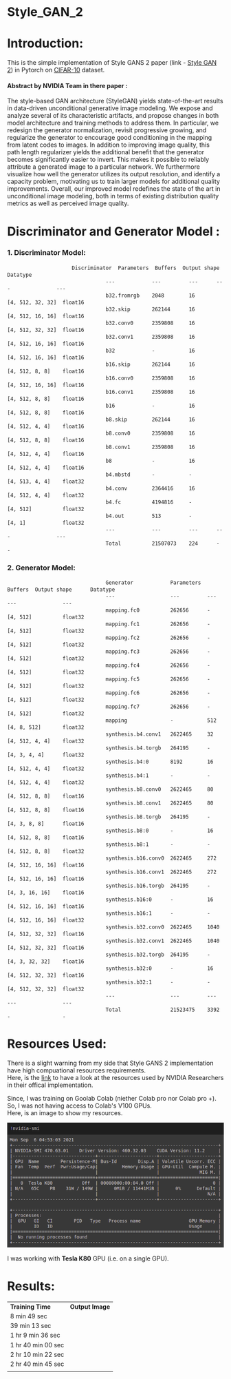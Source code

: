 <h1> Style_GAN_2 </h1>

# Introduction:

This is the simple implementation of Style GANS 2 paper (link - <a href = "https://arxiv.org/pdf/1912.04958.pdf">Style GAN 2</a>) in Pytorch on <a href = "https://www.cs.toronto.edu/~kriz/cifar.html">CIFAR-10</a> dataset.<br>

<h4> Abstract by NVIDIA Team in there paper :</h4>

The style-based GAN architecture (StyleGAN) yields
state-of-the-art results in data-driven unconditional generative image modeling. We expose and analyze several of
its characteristic artifacts, and propose changes in both
model architecture and training methods to address them.
In particular, we redesign the generator normalization, revisit progressive growing, and regularize the generator to
encourage good conditioning in the mapping from latent
codes to images. In addition to improving image quality,
this path length regularizer yields the additional benefit that
the generator becomes significantly easier to invert. This
makes it possible to reliably attribute a generated image to
a particular network. We furthermore visualize how well
the generator utilizes its output resolution, and identify a
capacity problem, motivating us to train larger models for
additional quality improvements. Overall, our improved
model redefines the state of the art in unconditional image
modeling, both in terms of existing distribution quality metrics as well as perceived image quality.

# Discriminator and Generator Model :

<h3><B>1. Discriminator Model:</B></h3>

                         Discriminator  Parameters  Buffers  Output shape      Datatype
                                    ---            ---         ---      ---               ---     
                                    b32.fromrgb    2048        16       [4, 512, 32, 32]  float16 
                                    b32.skip       262144      16       [4, 512, 16, 16]  float16 
                                    b32.conv0      2359808     16       [4, 512, 32, 32]  float16 
                                    b32.conv1      2359808     16       [4, 512, 16, 16]  float16 
                                    b32            -           16       [4, 512, 16, 16]  float16 
                                    b16.skip       262144      16       [4, 512, 8, 8]    float16 
                                    b16.conv0      2359808     16       [4, 512, 16, 16]  float16 
                                    b16.conv1      2359808     16       [4, 512, 8, 8]    float16 
                                    b16            -           16       [4, 512, 8, 8]    float16 
                                    b8.skip        262144      16       [4, 512, 4, 4]    float16 
                                    b8.conv0       2359808     16       [4, 512, 8, 8]    float16 
                                    b8.conv1       2359808     16       [4, 512, 4, 4]    float16 
                                    b8             -           16       [4, 512, 4, 4]    float16 
                                    b4.mbstd       -           -        [4, 513, 4, 4]    float32 
                                    b4.conv        2364416     16       [4, 512, 4, 4]    float32 
                                    b4.fc          4194816     -        [4, 512]          float32 
                                    b4.out         513         -        [4, 1]            float32 
                                    ---            ---         ---      ---               ---     
                                    Total          21507073    224      -                 -      
                                    
                                    
<h3><B>2. Generator Model:</B></h3>
                                    
                                    Generator            Parameters  Buffers  Output shape      Datatype
                                    ---                  ---         ---      ---               ---     
                                    mapping.fc0          262656      -        [4, 512]          float32 
                                    mapping.fc1          262656      -        [4, 512]          float32 
                                    mapping.fc2          262656      -        [4, 512]          float32 
                                    mapping.fc3          262656      -        [4, 512]          float32 
                                    mapping.fc4          262656      -        [4, 512]          float32 
                                    mapping.fc5          262656      -        [4, 512]          float32 
                                    mapping.fc6          262656      -        [4, 512]          float32 
                                    mapping.fc7          262656      -        [4, 512]          float32 
                                    mapping              -           512      [4, 8, 512]       float32 
                                    synthesis.b4.conv1   2622465     32       [4, 512, 4, 4]    float32 
                                    synthesis.b4.torgb   264195      -        [4, 3, 4, 4]      float32 
                                    synthesis.b4:0       8192        16       [4, 512, 4, 4]    float32 
                                    synthesis.b4:1       -           -        [4, 512, 4, 4]    float32 
                                    synthesis.b8.conv0   2622465     80       [4, 512, 8, 8]    float16 
                                    synthesis.b8.conv1   2622465     80       [4, 512, 8, 8]    float16 
                                    synthesis.b8.torgb   264195      -        [4, 3, 8, 8]      float16 
                                    synthesis.b8:0       -           16       [4, 512, 8, 8]    float16 
                                    synthesis.b8:1       -           -        [4, 512, 8, 8]    float32 
                                    synthesis.b16.conv0  2622465     272      [4, 512, 16, 16]  float16 
                                    synthesis.b16.conv1  2622465     272      [4, 512, 16, 16]  float16 
                                    synthesis.b16.torgb  264195      -        [4, 3, 16, 16]    float16 
                                    synthesis.b16:0      -           16       [4, 512, 16, 16]  float16 
                                    synthesis.b16:1      -           -        [4, 512, 16, 16]  float32 
                                    synthesis.b32.conv0  2622465     1040     [4, 512, 32, 32]  float16 
                                    synthesis.b32.conv1  2622465     1040     [4, 512, 32, 32]  float16 
                                    synthesis.b32.torgb  264195      -        [4, 3, 32, 32]    float16 
                                    synthesis.b32:0      -           16       [4, 512, 32, 32]  float16 
                                    synthesis.b32:1      -           -        [4, 512, 32, 32]  float32 
                                    ---                  ---         ---      ---               ---     
                                    Total                21523475    3392     -                 -       


# Resources Used:

There is a slight warning from my side that Style GANS 2 implementation have high compuational resources requirements.<br>
Here, is the <a href = "https://github.com/NVlabs/stylegan2-ada-pytorch#:~:text=the%20quality%20metrics-,Requirements,Microsoft%20Visual%20Studio%5C%3CVERSION%3E%5CCommunity%5CVC%5CAuxiliary%5CBuild%5Cvcvars64.bat%22.,-Getting%20started">link</a> to have a look at the resources used by NVIDIA Researchers in their offical implementation.<br>

Since, I was training on Goolab Colab (niether Colab pro nor Colab pro +). So, I was not having access to Colab's V100 GPUs.<br>
Here, is an image to show my resources.

<img src = "https://github.com/AYUSH-ISHAN/Style_GAN_2/blob/main/resoures.png"/>

I was working with <B>Tesla K80</B> GPU (i.e. on a single GPU).

# Results:

<table>
  <tr>
    <td><B>Training Time</B></td>
    <td><B>Output Image</B></td>
  </tr>
  <tr>
    <td>8 min 49 sec</td>
    <td></td>
  </tr>
  <tr>
    <td>39 min 13 sec</td>
    <td></td>
  </tr>
  <tr>
    <td>1 hr 9 min 36 sec</td>
    <td></td>
  </tr>
  <tr>
    <td>1 hr 40 min 00 sec</td>
    <td></td>
  </tr>
  <tr>
    <td>2 hr 10 min 22 sec</td>
    <td></td>
  </tr>
  <tr>
    <td>2 hr 40 min 45 sec</td>
    <td></td>
  </tr>
  <tr>
    <td></td>
    <td></td>
  </tr>
</table>
